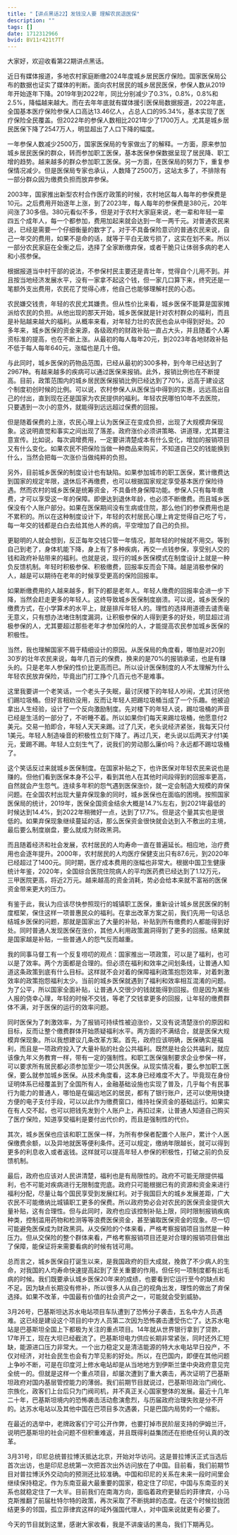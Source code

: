 ```yaml
---
title: "【讲点黑话22】发钱没人要 理解农民退医保"
description: ""
tags: []
date: 1712312966
bvid: BV11r421t7Tf
---
```

大家好，欢迎收看第22期讲点黑话。

近日有媒体报道，多地农村家庭断缴2024年度城乡居民医疗保险。国家医保局公布的数据也证实了媒体的判断。面向农村居民的城乡居民医保，参保人数从2019年开始逐年下降。2019年到2022年，同比分别减少了0.3%，0.8%，0.8%和2.5%，降幅越来越大。而在去年年底就有媒体援引医保局数据报道，2022年底，全国基本医疗保险参保人口高达13.46亿人，占总人口的95.34%，基本实现了医疗保险全民覆盖。但2022年的参保人数相比2021年少了1700万人。尤其是城乡居民医保下降了2547万人，明显超出了人口下降的幅度。

一年参保人数减少2500万，国家医保局的专家做出了的解释。一方面，原来参加城乡居民医保的群众，转而参加职工医保，基本医保参保数据呈现了居民降、职工增的趋势。越来越多的群众参加职工医保。另一方面，在医保局的努力下，重复参保情况减少。但是医保局专家也承认，人数降了2500万，这站太多了，不排除有一部分群众因为缴费负担而放弃参保。

2003年，国家推出新型农村合作医疗政策的时候，农村地区每人每年的参保费是10元。之后费用开始逐年上涨，到了2023年，每人每年的参保费是380元，20年间涨了30多倍。380元看似不多，但是对于农村大家庭来说，老一辈和年轻一辈四五个成年人，每一个都参加，费用加起来就会达到一年一两千元。对普通农民来说，已经是需要一个仔细衡量的数字了。对于不具备保险意识的普通农民来说，自己一年交的费用，如果不是命的话，就等于平白无故亏损了，这实在划不来。所以一部分农民家庭在全衡之后，选择了全家断缴弃保，或者干脆只让体弱多病的老人和小孩参保。

根据报道当中村干部的说法，不参保村民主要还是青壮年，觉得自个儿用不到。并且按当地经济发展水平，没有一家拿不起这个钱，但一家几口算下来，终究还是一笔额外支出费用，农民花了觉得心疼，他自己也能够理解村民的心态。

农民嫌交钱贵，年轻的农民尤其嫌贵。但从性价比来看，城乡医保不能算是国家摊派给农民的负担。从他出现的那天开始，城乡医保就是针对农村群众的福利，而且是补贴越来越大的福利。从概率来看，对年轻力壮的农民也会从中得到好处。20多年来，城乡医保的资金来源，各级政府的财政补贴一直占大头，并且随着个人筹资标准的提高，也在不断上涨。从最初的每人每年20元，到2023年各地财政补贴不低于每人每年640元，涨幅也是几十倍。

与此同时，城乡医保的药物品范围，已经从最初的300多种，到今年已经达到了2967种。有越来越多的疾病可以通过医保来报销。此外，报销比例也在不断提高。目前，政策范围内的城乡居民医保报销比例已经达到了70%，远高于建设这个制度初创时候的比例。可以说，农村参保人从医保当中得到的实惠，远远高出自己的付出，直到现在还是国家为农民提供的福利。年轻农民哪怕10年不去医院，只要遇到一次小的意外，就能得到远远超过保费的回报。

但是随着保费的上涨，农民心理上认为医保正在变成负担，出现了大规模弃保现象。这说明直觉和事实之间出现了落差。政府涨价必须讲策略、讲道理，尤其要注意宣传。比如说，每次调增费用，一定要讲清楚成本有什么变化，增加的报销项目又有什么变化。如果农民不把保险当做一种商品来购买，不知道自己交的钱能换到什么，当然会把每一次涨价当做纯粹的负担。

另外，目前城乡医保的制度设计也有缺陷。如果参加城市的职工医保，累计缴费达到国家的规定年限，退休后不再缴费，也可以根据国家规定享受基本医疗保险待遇。然而农村的城乡医保是统筹资金，不具备终身保障功能。参保人只有每年缴费，才可以享受这一年的保障。即便达到退休年龄，也必须不断缴费。而且城乡医保没有个人账户部分。如果在医保期间没有生病或住院，那么他们的参保费用也是不累积的。所以在这种制度设计下，年轻的农村居民心理上肯定觉得自己吃了亏，每一年交的钱都是白白去给其他人养的病，平空增加了自己的负担。

更聪明的人就会想到，反正每年交钱只管一年情况，那年轻的时候就不用交。等到自己到老了，身体机能下降，身上有了多种疾病，再交一点钱参保，享受别人交的钱和政府补贴带来的福利。也就是说，现行的城乡医保模式在制度设计上就是一种负反馈机制。年轻时积极参保、积极缴费，回报率反而会下降。越是消极参保的人，越是可以期待在老年的时候享受更高的保险回报率。

如果断缴费用的人越来越多，剩下的都是老年人。年轻人缴费的回报率会进一步下降，当然会赶走更多的年轻人。这终导致城乡医保制度崩溃。可以说，城乡医保的缴费方式，在小学算术的水平上，就是排斥年轻人的。理性的选择用道德去谴责毫无意义，只有想办法堵住制度漏洞，让积极参保的人得到更多的好处，明显超过消极参保的人，尤其要超过那些老年才参加保险的人，才能提高农民参加城乡医保的积极性。

当然，我也理解国家不屑于精细设计的原因。从医保局的角度看，哪怕是对20到30岁的壮年农民来说，每年几百元的保费，换来的是70%的报销承诺，也是有赚头的。只是老年人参保的性价比更高而已。所以设计医保制度的人不太理解为什么年轻农民放弃保险，毕竟出门打工挣个几百元也不是难事。

这里我要讲一个老笑话，一个老头子失眠，最讨厌楼下的年轻人吵闹，尤其讨厌他们踢垃圾桶。但好言相劝没用，反而让年轻人把踢垃圾桶当成了一个乐趣。他被迫拿出人生经验，设计了一个反向激励制度。先对楼下的年轻人说，踢垃圾桶的声音已经是生活的一部分了，不听睡不着。所以如果你们每天来踢垃圾桶，他愿意付2美元。交易一拍即合，年轻人天天来踢。过了几天，老头说经济紧张，我每天只付1美元。年轻人制造噪音的积极性立刻下降了。再过几天，老头说以后两天才付1美元，爱踢不踢。年轻人立刻生气了，说我们的劳动那么廉价吗？永远都不踢垃圾桶了。

这个笑话反过来就城乡医保制度。在国家补贴之下，也许医保对年轻农民来说也是赚的。但他们看到医保本身不公平，看到其他人在其他时间段得到的回报率更高，自然就会产生怨气。连续多年积的怨气遇到医保涨价，就一定会制造大规模的弃保问题。在全国农村出现大量弃保现象的同时，城乡医保也在面临的困境。按照国家医保局的统计，2019年，医保全国资金结余大概是14.7%左右，到2021年最低的时候达到14.4%，到2022年稍微好一点，达到了17.7%。但是这个量其实也是很低的。如果弃保现象继续蔓延的话，那么医保资金很快就会达到入不敷出的主境，最后要么制度崩盘，要么就成为财政黑洞。

而且随着经济和社会发展，农村居民的人均寿命一直在普遍延长。相应地，治疗费用也会逐年提升。2000年，农村居民的人均医疗保健支出只有87.6元，到2020年已经超过了1400元。同时期，医疗成本费用的涨幅也非常大。根据中国卫生健康统计年鉴，2020年，全国综合医院住院病人的平均医药费已经达到了1.12万元，三甲医院更高，将近2万元。越来越高的资金消耗，势必会给本来就不富裕的医保资金带来更大的压力。

有鉴于此，我认为应该尽快参照现行的城镇职工医保，重新设计城乡居民医保的制度框架，保住这样一项普惠民众的福利。在拿出改革方案之前，我们先用一句话总结城乡医保的问题，那就是国家出了大量的补贴，补贴到所有缴费的人都能得到好处。同时普通人发现医保在涨价，其他人利用政策漏洞得到了更多的回报。结果就是国家越是补贴，一些普通人的怨气反而越重。

我的同事马督工有一个反复唠叨的观点：国家推出一项政策，可以是了福利，也可以是了效率。两个方面都是合理的。但必须在福利和效率之间划条线，让普通人知道这条政策到底有什么目标。这样就不会对着的保障福利政策抱怨效率，对着刺激效率的政策抱怨福利太少。当前的城乡医保就遇到了福利和效率相互混淆的问题。为了公平，所以国家全面补贴，让普通人交很少的钱就能得到回报。但是因为某些人报的侥幸心理，年轻的时候不交钱，等老了交钱拿更多的回报，让年轻的缴费群体不满，对于医保的运行的效率问题。

同时医保为了刺激效率，为了报销可持续性被迫涨价，又没有说清楚涨价的原因和目标，反而让整个缴费群体开始质疑福利水平。两方面的不满结合，就是医保大规模弃保现象。所以我想建议几条改革方案。首先，政府应该明确，医保确实是福利，而且是一项政府投入了大量补贴的社会公共福利。既然是社会公共福利，就应该像九年义务教育一样，带有一定的强制性。和职工医保强制要求企业参保一样，可以要求所有居民都必须参加至少一项公共医保。从现实情况看，要么参加职工医保，要么就参加城乡医保。从技术角度看，这本身已经难度不大了。毕竟现在身份证明体系已经覆盖到了全国所有人，金融基础设施也实现了普及，几乎每个有民事行为能力的普通人，哪怕是在偏远地区的居民，都有了银行账户，还可以使用快捷方便的电子支付手段，可以以此作为缴费窗口，维持社保资金的基础运行。如果实在有人交不起，也可以把钱先发到个人账户上，再扣过来，让普通人知道自己购买了医疗保险，知道享受福利是要付出代价的，而且是强制性的代价。

其次，城乡医保也应该和职工医保一样，为所有参保者配置个人账户，累计个人医保缴费余额，以及异地就医等便利条件。还可以规定，缴纳年限越长，就可以得到更多的利息收入或者返钱。这样就可以提高年轻人参保的积极性，打破之前的负反馈机制。

最后，政府也应该对人民讲清楚，福利也是有局限性的。政府不可能无限提供福利，也不可能对疾病进行无限制度兜底。政府只可能根据已有的资源和资金来进行福利分配，尽量让每个国民享受到发展红利。对于我国巨大的城乡发展差距，广大农民不可能缴纳比城镇职工更多的保费。所以政府势必会对农民的医保资金提供大量补贴，这有合理性。但与此同时，政府也应该控制补贴上限，同时限制报销疾病种类，控制滥用药物和检测等等浪费医保资金，甚至骗取医保资金的现象。尽一切可能避免医保成为财政黑洞。从交保险的个体来看，严格考察报销项目当然是一种压力。但从交保险的整个群体来看，严格考察报销项目还是对合理的报销项目做出了保障，能保证将来需要看病的时候有钱可用。

总而言之，城乡医保自打诞生以来，是我国政府的巨大成就，挽救了不少病人的生命，对我国的人均寿命快速提高起到了至关重要的作用。但任何一项制度都有出毛病的时候。我们既要承认城乡医保20年来的成绩，也要看到它运行至今的缺点和不足。因为缺点长期没有修补，所以很多人从自己的视角出发，理性的做出了弃保选择。如果不改革，中国最有价值的社会资产之一，可能就会受到威胁。

3月26号，巴基斯坦达苏水电站项目车队遭到了恐怖分子袭击，五名中方人员遇难。这已经是建设这个项目的中方人员第二次因为恐怖袭击遭受伤亡了。达苏水电站是巴基斯坦全国上下都极为关注的重点项目。14年就从世界银行拿到了贷款，17年开工，现在大坝已经截流了。巴基斯坦电力供应长期非常紧张，同时还外汇短缺，能源进口压力非常大。一个出力稳定又是清洁能源的特大水电站早日投产，不仅对经济，对社会民生也会有力竿见影的好处。所以，在巴国内，即便在其他问题上争吵不断，可是在印度河上修水电站却是从当地地方到伊斯兰堡中央政府意见完全统一的。但就是这样一个重点项目，却屡次遭到了重大袭击，再次证明了巴基斯坦政府对国内基层管控能力的薄弱。我们前期节目就说过，巴基斯坦政治门阀化、宗族化，政客们上台后只为门阀司机，并不真正关心国家整体的发展。最近十几年二十年，巴基斯坦境内的恐怖袭击活动愈演愈烈，与历届政府治理失败是分不开的。达苏水电站以及其他中国在巴项目多次遇袭，只是巴国内局势的一个缩影。

在最近的选举中，老牌政客们宁可公开作弊，也要打掉市民阶层支持的伊姆兰汗，说明巴基斯坦的社会问题不但积重难返，并且既得利益集团还在拒绝任何认真的改革。

3月31号，印尼总统普拉博沃抵达北京，开始对华访问。这是普拉博沃正式当选后首次出访，也是印尼总统第一次把首次出外访问放在了中国。目前看，我们前期节目对普拉博沃外交动向的预测还比较准确。中国和印尼的关系在未来一段时间里会继续保持稳定。作为东南亚最大最重要的国家，稳定住了印尼，中国与东南亚的关系也就稳定住了一大半。目前我们在南海方向，面临着政府更替后的菲律宾，小马克斯推翻了前届杜特尔特的政策，再次采取了不断挑衅的态度。在这个时候拉拢团结更多的邻国，孤立菲律宾这样的域外强国代理人，对中国来说就更有必要了。

今天的节目就到这里，感谢大家收看，我是不讲废话的黑岛，我们下期再见。

